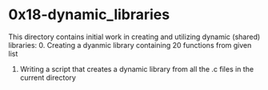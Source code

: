 # 0x18-dynamic_libraries
This directory contains initial work in creating and utilizing dynamic (shared) libraries:
0. Creating a dyanmic library containing 20 functions from given list
1. Writing a script that creates a dynamic library from all the .c files in the current directory
